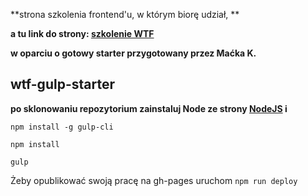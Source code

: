 **strona szkolenia frontend'u, w którym biorę udział, **

**a tu link do strony: [szkolenie WTF](https://druszkiewicz.github.io/homepage-gulp/)**

**w oparciu o gotowy starter przygotowany przez Maćka K.**

## wtf-gulp-starter

**po sklonowaniu repozytorium zainstaluj Node ze strony [NodeJS](https://nodejs.org/) i**

`npm install -g gulp-cli`

`npm install`

`gulp`

Żeby opublikować swoją pracę na gh-pages uruchom `npm run deploy`
